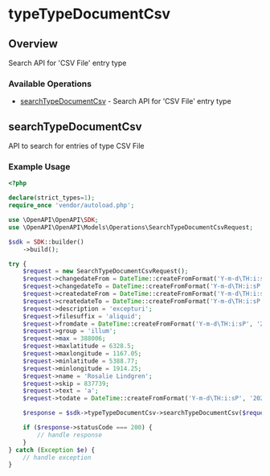 # typeTypeDocumentCsv

## Overview

Search API for 'CSV File' entry type

### Available Operations

* [searchTypeDocumentCsv](#searchtypedocumentcsv) - Search API for 'CSV File' entry type

## searchTypeDocumentCsv

API to search for entries of type CSV File

### Example Usage

```php
<?php

declare(strict_types=1);
require_once 'vendor/autoload.php';

use \OpenAPI\OpenAPI\SDK;
use \OpenAPI\OpenAPI\Models\Operations\SearchTypeDocumentCsvRequest;

$sdk = SDK::builder()
    ->build();

try {
    $request = new SearchTypeDocumentCsvRequest();
    $request->changedateFrom = DateTime::createFromFormat('Y-m-d\TH:i:sP', '2021-08-07T18:51:34.254Z');
    $request->changedateTo = DateTime::createFromFormat('Y-m-d\TH:i:sP', '2022-05-14T06:09:57.887Z');
    $request->createdateFrom = DateTime::createFromFormat('Y-m-d\TH:i:sP', '2020-02-21T12:31:55.446Z');
    $request->createdateTo = DateTime::createFromFormat('Y-m-d\TH:i:sP', '2022-09-09T12:17:17.081Z');
    $request->description = 'excepturi';
    $request->filesuffix = 'aliquid';
    $request->fromdate = DateTime::createFromFormat('Y-m-d\TH:i:sP', '2022-12-21T03:02:36.046Z');
    $request->group = 'illum';
    $request->max = 388006;
    $request->maxlatitude = 6328.5;
    $request->maxlongitude = 1167.05;
    $request->minlatitude = 5388.77;
    $request->minlongitude = 1914.25;
    $request->name = 'Rosalie Lindgren';
    $request->skip = 837739;
    $request->text = 'a';
    $request->todate = DateTime::createFromFormat('Y-m-d\TH:i:sP', '2022-06-01T10:57:10.907Z');

    $response = $sdk->typeTypeDocumentCsv->searchTypeDocumentCsv($request);

    if ($response->statusCode === 200) {
        // handle response
    }
} catch (Exception $e) {
    // handle exception
}
```
